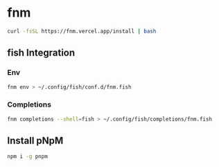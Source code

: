 # fnm

```bash
curl -fsSL https://fnm.vercel.app/install | bash
```

## fish Integration

### Env

```bash
fnm env > ~/.config/fish/conf.d/fnm.fish
```

### Completions

```bash
fnm completions --shell=fish > ~/.config/fish/completions/fnm.fish
```

## Install pNpM

```bash
npm i -g pnpm
```
